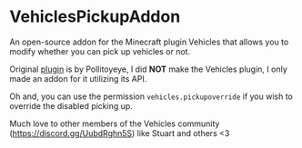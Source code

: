 # VehiclesPickupAddon
An open-source addon for the Minecraft plugin Vehicles that allows you to modify whether you can pick up vehicles or not.

Original [plugin](https://www.spigotmc.org/resources/%E2%9C%88%EF%B8%8Fvehicles-no-resourcepacks-needed.12446/) is by Pollitoyeye, I did **NOT** make the Vehicles plugin, I only made an addon for it utilizing its API.

Oh and, you can use the permission ``vehicles.pickupoverride`` if you wish to override the disabled picking up.

Much love to other members of the Vehicles community (https://discord.gg/UubdRghn5S) like Stuart and others <3
